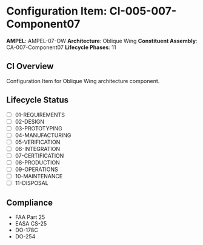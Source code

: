 # Configuration Item: CI-005-007-Component07

**AMPEL**: AMPEL-07-OW
**Architecture**: Oblique Wing
**Constituent Assembly**: CA-007-Component07
**Lifecycle Phases**: 11

## CI Overview
Configuration Item for Oblique Wing architecture component.

## Lifecycle Status
- [ ] 01-REQUIREMENTS
- [ ] 02-DESIGN
- [ ] 03-PROTOTYPING
- [ ] 04-MANUFACTURING
- [ ] 05-VERIFICATION
- [ ] 06-INTEGRATION
- [ ] 07-CERTIFICATION
- [ ] 08-PRODUCTION
- [ ] 09-OPERATIONS
- [ ] 10-MAINTENANCE
- [ ] 11-DISPOSAL

## Compliance
- FAA Part 25
- EASA CS-25
- DO-178C
- DO-254
